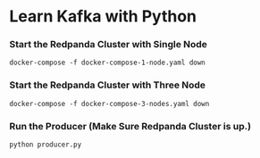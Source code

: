# Learn Kafka with Python


### Start the Redpanda Cluster with Single Node

```
docker-compose -f docker-compose-1-node.yaml down
```

### Start the Redpanda Cluster with Three Node

```
docker-compose -f docker-compose-3-nodes.yaml down
```

### Run the Producer (Make Sure Redpanda Cluster is up.)

```
python producer.py
```